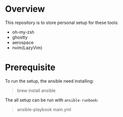 # Overview 
This repository is to store personal setup for these tools:
 - oh-my-zsh
 - ghostty
 - aerospace
 - nvim(LazyVim)

# Prerequisite

To run the setup, the ansible need installing:

> brew install ansible

The all setup can be run with `ansible-runbook`:

> ansible-playbook main.yml
